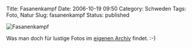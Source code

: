 Title: Fasanenkampf
Date: 2006-10-19 09:50
Category: Schweden
Tags: Foto, Natur
Slug: fasanenkampf
Status: published

![Fasanenkampf](/pic/fasan.jpg "Fasanenkampf")

Was man doch für lustige Fotos im [eigenen
Archiv](http://thomasmarquart.net/gallery.html) findet. :-)

